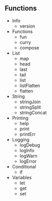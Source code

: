 ## Functions

* Info
  * version
* Functions
  * fun
  * curry
  * compose
* List
  * map
  * head
  * last
  * tail
  * list
  * listFlatten
  * flatten
* String
  * stringJoin
  * stringSplit
  * stringConcat
* Printing
  * help
  * print 
  * printErr
* Logging
  * logDebug
  * logInfo
  * logWarn
  * logError
* Conditional
  * if
* Variables
  * let
  * get
  * set
